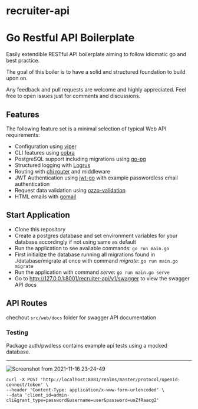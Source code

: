 # recruiter-api

# Go Restful API Boilerplate

Easily extendible RESTful API boilerplate aiming to follow idiomatic go and best practice.

The goal of this boiler is to have a solid and structured foundation to build upon on.

Any feedback and pull requests are welcome and highly appreciated. Feel free to open issues just for comments and discussions.

## Features

The following feature set is a minimal selection of typical Web API requirements:

- Configuration using [viper](https://github.com/spf13/viper)
- CLI features using [cobra](https://github.com/spf13/cobra)
- PostgreSQL support including migrations using [go-pg](https://github.com/go-pg/pg)
- Structured logging with [Logrus](https://github.com/sirupsen/logrus)
- Routing with [chi router](https://github.com/go-chi/chi) and middleware
- JWT Authentication using [jwt-go](https://github.com/dgrijalva/jwt-go) with example passwordless email authentication
- Request data validation using [ozzo-validation](https://github.com/go-ozzo/ozzo-validation)
- HTML emails with [gomail](https://github.com/go-gomail/gomail)

## Start Application

- Clone this repository
- Create a postgres database and set environment variables for your database accordingly if not using same as default
- Run the application to see available commands: `go run main.go`
- First initialize the database running all migrations found in ./database/migrate at once with command _migrate_: `go run main.go migrate`
- Run the application with command _serve_: `go run main.go serve`
- Go to http://127.0.0.1:8001/recruiter-api/v1/swagger to view the swagger API docs

## API Routes

chechout `src/web/docs` folder for swagger API documentation

### Testing

Package auth/pwdless contains example api tests using a mocked database.

---

![Screenshot from 2021-11-16 23-24-49](https://user-images.githubusercontent.com/17959487/142039740-5f5a6b5d-5210-403b-9e9f-54ea18f420bd.png)

```
curl -X POST 'http://localhost:8081/realms/master/protocol/openid-connect/token' \
--header 'Content-Type: application/x-www-form-urlencoded' \
--data 'client_id=admin-cli&grant_type=password&username=user&password=uoZfRaacg2'
```
